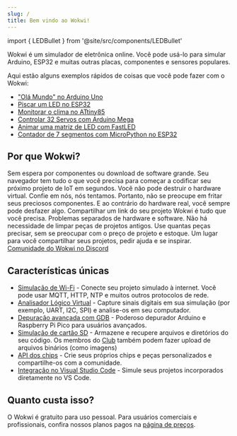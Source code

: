 ```yaml
---
slug: /
title: Bem vindo ao Wokwi!
---
```


import { LEDBullet } from '@site/src/components/LEDBullet'

Wokwi é um simulador de eletrônica online. Você pode usá-lo para simular Arduino, ESP32 e muitas outras placas, componentes e sensores populares.

Aqui estão alguns exemplos rápidos de coisas que você pode fazer com o Wokwi:

- ["Olá Mundo" no Arduino Uno](https://wokwi.com/projects/322062421191557714)
- [Piscar um LED no ESP32](https://wokwi.com/projects/305566932847821378)
- [Monitorar o clima no ATtiny85](https://wokwi.com/projects/292900020514980360)
- [Controlar 32 Servos com Arduino Mega](https://wokwi.com/projects/305336312628511297)
- [Animar uma matriz de LED com FastLED](https://wokwi.com/projects/320579687608746578)
- [Contador de 7 segmentos com MicroPython no ESP32](https://wokwi.com/projects/300210834979684872)

## Por que Wokwi?

<LEDBullet title="Comece agora mesmo">
  Sem espera por componentes ou download de software grande. Seu navegador tem tudo o que você precisa para começar a codificar seu próximo projeto de IoT em segundos.
</LEDBullet>

<LEDBullet title="Erros não são um problema" color="green">
  Você não pode destruir o hardware virtual. Confie em nós, nós tentamos. Portanto, não se preocupe em fritar seus preciosos componentes. E ao contrário do hardware real, você sempre pode desfazer algo.
</LEDBullet>

<LEDBullet title="Fácil de obter ajuda e feedback" color="yellow">
  Compartilhar um link do seu projeto Wokwi é tudo que você precisa.
</LEDBullet>

<LEDBullet title="Ganhe confiança em seu código" color="blue">
  Problemas separados de hardware e software. 
</LEDBullet>

<LEDBullet title="Hardware ilimitado" color="orange">
  Não há necessidade de limpar peças de projetos antigos. Use quantas peças precisar, sem se preocupar com o preço de projeto e estoque.
</LEDBullet>

<LEDBullet title="Comunidade amigável para criadores" color="purple">
  Um lugar para você compartilhar seus projetos, pedir ajuda e se inspirar.<br/>
  <a href="https://wokwi.com/discord">Comunidade do Wokwi no Discord</a>
</LEDBullet>

## Características únicas

- [Simulação de Wi-Fi](guides/esp32-wifi) - Conecte seu projeto simulado à internet. Você pode usar MQTT, HTTP, NTP e muitos outros protocolos de rede.
- [Analisador Lógico Virtual](guides/logic-analyzer) - Capture sinais digitais em sua simulação (por exemplo, UART, I2C, SPI) e analise-os em seu computador.
- [Depuração avançada com GDB](gdb-debugging) - Poderoso depurador Arduino e Raspberry Pi Pico para usuários avançados.
- [Simulação de cartão SD](parts/wokwi-microsd-card) - Armazene e recupere arquivos e diretórios do seu código. Os membros do [Club](https://wokwi.com/pricing?ref=docs_sdcard) também podem fazer upload de arquivos binários (como imagens)
- [API dos chips](chips-api/getting-started) - Crie seus próprios chips e peças personalizados e compartilhe-os com a comunidade.
- [Integração no Visual Studio Code](vscode/getting-started) - Simule seus projetos incorporados diretamente no VS Code.

## Quanto custa isso?

O Wokwi é gratuito para uso pessoal. Para usuários comerciais e profissionais, confira nossos planos pagos na [página de preços](https://wokwi.com/pricing?ref=docs_welcome).
